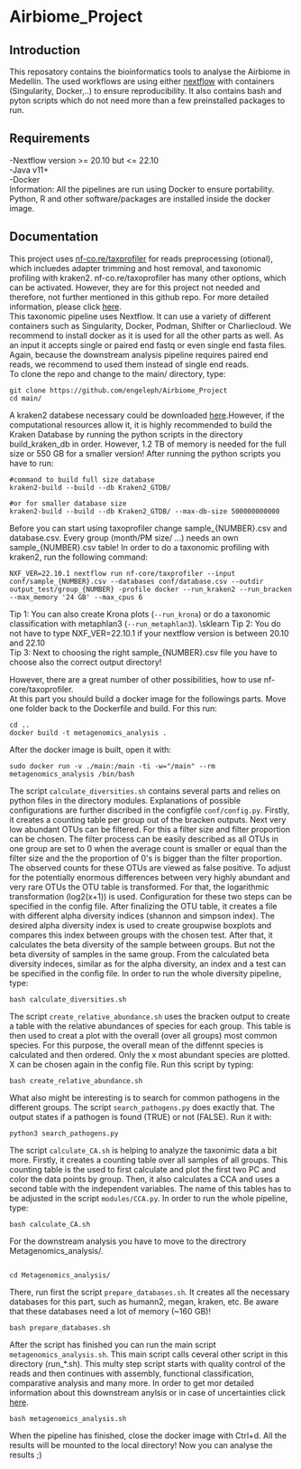 # Airbiome_Project
## Introduction
This reposatory contains the bioinformatics tools to analyse the Airbiome in Medellín.
The used workflows are using either [nextflow](https://www.nextflow.io/) with containers (Singularity, Docker,..) to ensure reproducibility.
It also contains bash and pyton scripts which do not need more than a few preinstalled packages to run.
## Requirements
-Nextflow version >= 20.10 but <=  22.10 \
-Java v11+ \
-Docker \
Information: All the pipelines are run using Docker to ensure portability. Python, R and other software/packages are installed inside the docker image.
## Documentation
This project uses [nf-co.re/taxprofiler](https://nf-co.re/taxprofiler/1.0.0) for reads preprocessing (otional), which incluedes adapter trimming and host removal, and taxonomic profiling with kraken2. nf-co.re/taxoprofiler has many other options, which can be activated. However, they are for this project not needed and therefore, not further mentioned in this github repo. For more detailed information, please click [here](https://nf-co.re/taxprofiler/1.0.0).  
This taxonomic pipeline uses Nextflow. It can use a variety of different containers such as Singularity, Docker, Podman, Shifter or Charliecloud. We recommend to install docker as it is used for all the other parts as well. As an input it accepts single or paired end fastq or even single end fasta files. Again, because the downstream analysis pipeline requires paired end reads, we recommend to used them instead of single end reads.\
To clone the repo and change to the main/ directory, type:

```
git clone https://github.com/engeleph/Airbiome_Project
cd main/
```

A kraken2 databese necessary could be downloaded [here](https://benlangmead.github.io/aws-indexes/k2).However, if the computational resources allow it, it is highly recommended to build the Kraken Database by running the python scripts in the directory build_kraken_db in order. However, 1.2 TB of memory is needed for the full size or 550 GB for a smaller version! After running the python scripts you have to run:

```
#command to build full size database
kraken2-build --build --db Kraken2_GTDB/  

#or for smaller database size
kraken2-build --build --db Kraken2_GTDB/ --max-db-size 500000000000
```

Before you can start using taxoprofiler change sample_{NUMBER}.csv and database.csv. Every group (month/PM size/ ...) needs an own sample_{NUMBER}.csv table! In order to do a taxonomic profiling with kraken2, run the following command:

```
NXF_VER=22.10.1 nextflow run nf-core/taxprofiler --input conf/sample_{NUMBER}.csv --databases conf/database.csv --outdir output_test/group_{NUMBER} -profile docker --run_kraken2 --run_bracken --max_memory '24 GB' --max_cpus 6
```
Tip 1: You can also create Krona plots (```--run_krona```) or do a taxonomic classification with metaphlan3 (```--run_metaphlan3```). \sklearn
Tip 2: You do not have to type NXF_VER=22.10.1 if your nextflow version is between 20.10 and 22.10 \
Tip 3: Next to choosing the right sample_{NUMBER}.csv file you have to choose also the correct output directory!

However, there are a great number of other possibilities, how to use nf-core/taxoprofiler. \
At this part you should build a docker image for the followings parts. Move one folder back to the Dockerfile and build.
For this run:

```
cd ..
docker build -t metagenomics_analysis .
```
After the docker image is built, open it with:

```
sudo docker run -v ./main:/main -ti -w="/main" --rm metagenomics_analysis /bin/bash
```

The script ```calculate_diversities.sh``` contains several parts and relies on python files in the directory modules. Explanations of possible configurations are further discribed in the configfile ```conf/config.py```.
Firstly, it creates a counting table per group out of the bracken outputs. Next very low abundant OTUs can be filtered. For this a filter size and filter proportion can be chosen. The filter process can be easily described as all OTUs in one group are set to 0 when the average count is smaller or equal than the filter size and the the proportion of 0's is bigger than the filter proportion. The observed counts for these OTUs are viewed as false positive. To adjust for the potentially enormous differences between very highly abundant and very rare OTUs the OTU table is transformed. For that, the logarithmic transformation (log2(x+1)) is used. Configuration for these two steps can be specified in the config file. After finalizing the OTU table, it creates a file with different alpha diversity indices (shannon and simpson index). The desired alpha diversity index is used to create groupwise boxplots and compares this index between groups with the chosen test. After that, it calculates the beta diversity of the sample between groups. But not the beta diversity of samples in the same group. From the calculated beta diversity indeces, similar as for the alpha diversity, an index and a test can be specified in the config file.
In order to run the whole diversity pipeline, type:

```
bash calculate_diversities.sh
```

The script ```create_relative_abundance.sh``` uses the bracken output to create a table with the relative abundances of species for each group. This table is then used to creat a plot with the overall (over all groups) most common species. For this purpose, the overall mean of the diffennt species is calculated and then ordered. Only the x most abundant species are plotted. X can be chosen again in the config file.
Run this script by typing:

```
bash create_relative_abundance.sh
```

What also might be interesting is to search for common pathogens in the different groups. The script ```search_pathogens.py``` does exactly that. The output states if a pathogen is found (TRUE) or not (FALSE). Run it with:

```
python3 search_pathogens.py
```

The script ```calculate_CA.sh``` is helping to analyze the taxonimic data a bit more. Firstly, it creates a counting table over all samples of all groups. This counting table is the used to first calculate and plot the first two PC and color the data points by group. Then, it also calculates a CCA and uses a second table with the independent variables. The name of this tables has to be adjusted in the script ```modules/CCA.py```.
In order to run the whole pipeline, type:

```
bash calculate_CA.sh
```

For the downstream analysis you have to move to the directrory Metagenomics_analysis/.

```

cd Metagenomics_analysis/

```
There, run first the script ```prepare_databases.sh```. It creates all the necessary databases for this part, such as humann2, megan, kraken, etc. Be aware that these databases need a lot of memory (~160 GB)!

```
bash prepare_databases.sh
```
After the script has finished you can run the main script ```metagenomics_analysis.sh```. This main script calls ceveral other script in this directory (run_*.sh). This multy step script starts with quality control of the reads and then continues with assembly, functional classification, comparative analysis and many more. In order to get mor detailed information about this downstream anylsis or in case of uncertainties click [here](https://github.com/grimmlab/MicrobiomeBestPracticeReview).

```
bash metagenomics_analysis.sh
```

When the pipeline has finished, close the docker image with Ctrl+d. All the results will be mounted to the local directory!
Now you can analyse the results ;)
